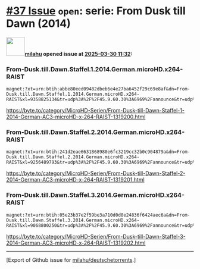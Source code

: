 # [\#37 Issue](https://github.com/milahu/deutschetorrents/issues/37) `open`: serie: From Dusk till Dawn (2014)

#### <img src="https://avatars.githubusercontent.com/u/12958815?v=4" width="50">[milahu](https://github.com/milahu) opened issue at [2025-03-30 11:32](https://github.com/milahu/deutschetorrents/issues/37):

### From-Dusk.till.Dawn.Staffel.1.2014.German.microHD.x264-RAIST

    magnet:?xt=urn:btih:abbe80eed09482dbeb6e4e27ba6452f29c69e8af&dn=From-Dusk.till.Dawn.Staffel.1.2014.German.microHD.x264-RAIST&xl=9358825134&tr=udp%3A%2F%2F45.9.60.30%3A6969%2Fannounce&tr=udp%3A%2F%2F142.132.183.104%3A6969%2Fannounce&tr=udp%3A%2F%2F185.216.179.62%3A25%2Fannounce&tr=udp%3A%2F%2F93.158.213.92%3A1337%2Fannounce&tr=udp%3A%2F%2F5.255.124.190%3A6969%2Fannounce&piece_size=8388608

<https://byte.to/category/MicroHD-Serien/From-Dusk-till-Dawn-Staffel-1-2014-German-AC3-microHD-x-264-RAIST-1319200.html>

### From-Dusk.till.Dawn.Staffel.2.2014.German.microHD.x264-RAIST

    magnet:?xt=urn:btih:241d2eae6631868980e6fc3219cc32b0c904879a&dn=From-Dusk.till.Dawn.Staffel.2.2014.German.microHD.x264-RAIST&xl=9256489793&tr=udp%3A%2F%2F45.9.60.30%3A6969%2Fannounce&tr=udp%3A%2F%2F142.132.183.104%3A6969%2Fannounce&tr=udp%3A%2F%2F185.216.179.62%3A25%2Fannounce&tr=udp%3A%2F%2F93.158.213.92%3A1337%2Fannounce&tr=udp%3A%2F%2F5.255.124.190%3A6969%2Fannounce&piece_size=8388608

<https://byte.to/category/MicroHD-Serien/From-Dusk-till-Dawn-Staffel-2-2014-German-AC3-microHD-x-264-RAIST-1319201.html>

### From-Dusk.till.Dawn.Staffel.3.2014.German.microHD.x264-RAIST

    magnet:?xt=urn:btih:05e23b37e2f59be3a710d0d0e24836f6424aec6a&dn=From-Dusk.till.Dawn.Staffel.3.2014.German.microHD.x264-RAIST&xl=9068800250&tr=udp%3A%2F%2F45.9.60.30%3A6969%2Fannounce&tr=udp%3A%2F%2F142.132.183.104%3A6969%2Fannounce&tr=udp%3A%2F%2F185.216.179.62%3A25%2Fannounce&tr=udp%3A%2F%2F93.158.213.92%3A1337%2Fannounce&tr=udp%3A%2F%2F5.255.124.190%3A6969%2Fannounce&piece_size=8388608

<https://byte.to/category/MicroHD-Serien/From-Dusk-till-Dawn-Staffel-3-2014-German-AC3-microHD-x-264-RAIST-1319202.html>

------------------------------------------------------------------------

\[Export of Github issue for
[milahu/deutschetorrents](https://github.com/milahu/deutschetorrents).\]
